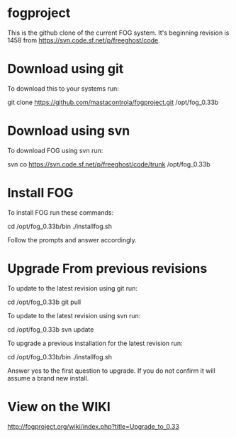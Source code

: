 fogproject
==========
This is the github clone of the current FOG system. It's beginning revision is 1458 from https://svn.code.sf.net/p/freeghost/code.

Download using git
==================
To download this to your systems run:

git clone https://github.com/mastacontrola/fogproject.git /opt/fog_0.33b

Download using svn
==================
To download FOG using svn run:

svn co https://svn.code.sf.net/p/freeghost/code/trunk /opt/fog_0.33b

Install FOG
===========
To install FOG run these commands:

cd /opt/fog_0.33b/bin ./installfog.sh

Follow the prompts and answer accordingly.

Upgrade From previous revisions
===============================
To update to the latest revision using git run:

cd /opt/fog_0.33b git pull

To update to the latest revision using svn run:

cd /opt/fog_0.33b svn update

To upgrade a previous installation for the latest revision run:

cd /opt/fog_0.33b/bin ./installfog.sh

Answer yes to the first question to upgrade. If you do not confirm it will assume a brand new install.

View on the WIKI
================
http://fogproject.org/wiki/index.php?title=Upgrade_to_0.33
